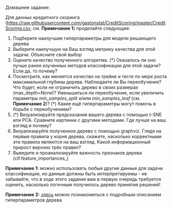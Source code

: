 Домашнее задание:

Для данных кредитного скоринга (https://raw.githubusercontent.com/gastonstat/CreditScoring/master/CreditScoring.csv, см. **Примечание 1**) проделайте следующее:

1. Подберите наилучшие гиперпараметры для модели решающего дерева
2. Выберите наилучшую на Ваш взгляд метрику качества для этой задачи. Объясните свой выбор
3. Оцените качество полученного алгоритма. (\*) Оказалось ли оно лучше ранее изученных методов классификации для этой задачи? Если да, то почему?
4. Посмотрите, как меняется качество на трейне и тесте по мере роста максимальной глубины дерева. Наблюдаете ли Вы переобучение? Что будет, если не ограничить дерево в своих размерах (max_depth=None)? Уменьшиться ли переобучение, если увеличить параметры *min_samples_split* и/или *min_samples_leaf* (см. **Примечание 2**)? (\*) Какие ещё гиперпараметры могут помочь в борьбе с переобучением?
5. (\*) Визуализируйте предсказания вашего дерева с помощью t-SNE или PCA. Сравните картинки с другими методами. Где лучше на ваш взгляд и почему?
6. Визуализируйте полученное дерево с помощью graphviz. Глядя на первые правила у корня дерева, скажите, насколько корректными эти правила являются на ваш взгляд. Какой информационный прирост верхних трёх правил?
7. Выведите и проанализируйте важность признаков дерева (clf.feature_importances_)

**Примечание 1:** можно использовать любые другие данные для задачи классификации, но данные должны быть интерпретируемы - не забывайте, что в ходе этого задания вам в первую очередь требуется оценить, насколько логичным получилось дерево принятия решений!

**Примечание 2:** [здесь](DecisionTreeHyper.md) можно познакомиться с подробным описанием гиперпараметров дерева
